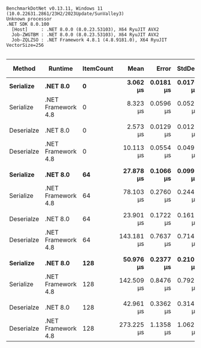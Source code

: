 ```

BenchmarkDotNet v0.13.11, Windows 11 (10.0.22631.2861/23H2/2023Update/SunValley3)
Unknown processor
.NET SDK 8.0.100
  [Host]     : .NET 8.0.0 (8.0.23.53103), X64 RyuJIT AVX2
  Job-ZWGTBM : .NET 8.0.0 (8.0.23.53103), X64 RyuJIT AVX2
  Job-ZQLZSO : .NET Framework 4.8.1 (4.8.9181.0), X64 RyuJIT VectorSize=256


```
| Method     | Runtime            | ItemCount | Mean       | Error     | StdDev    | Ratio        | RatioSD | Allocated | Alloc Ratio |
|----------- |------------------- |---------- |-----------:|----------:|----------:|-------------:|--------:|----------:|------------:|
| **Serialize**  | **.NET 8.0**           | **0**         |   **3.062 μs** | **0.0181 μs** | **0.0170 μs** | **2.72x faster** |   **0.02x** |   **9.78 KB** |  **1.19x less** |
| Serialize  | .NET Framework 4.8 | 0         |   8.323 μs | 0.0596 μs | 0.0528 μs |     baseline |         |  11.62 KB |             |
|            |                    |           |            |           |           |              |         |           |             |
| Deserialze | .NET 8.0           | 0         |   2.573 μs | 0.0129 μs | 0.0121 μs | 3.93x faster |   0.02x |   5.26 KB |  2.05x less |
| Deserialze | .NET Framework 4.8 | 0         |  10.113 μs | 0.0554 μs | 0.0491 μs |     baseline |         |  10.76 KB |             |
|            |                    |           |            |           |           |              |         |           |             |
| **Serialize**  | **.NET 8.0**           | **64**        |  **27.878 μs** | **0.1066 μs** | **0.0997 μs** | **2.80x faster** |   **0.01x** |  **30.87 KB** |  **2.10x less** |
| Serialize  | .NET Framework 4.8 | 64        |  78.103 μs | 0.2760 μs | 0.2447 μs |     baseline |         |  64.91 KB |             |
|            |                    |           |            |           |           |              |         |           |             |
| Deserialze | .NET 8.0           | 64        |  23.901 μs | 0.1722 μs | 0.1611 μs | 5.99x faster |   0.05x |  23.77 KB |  7.07x less |
| Deserialze | .NET Framework 4.8 | 64        | 143.181 μs | 0.7637 μs | 0.7144 μs |     baseline |         | 168.05 KB |             |
|            |                    |           |            |           |           |              |         |           |             |
| **Serialize**  | **.NET 8.0**           | **128**       |  **50.976 μs** | **0.2377 μs** | **0.2107 μs** | **2.79x faster** |   **0.02x** |  **52.71 KB** |  **2.25x less** |
| Serialize  | .NET Framework 4.8 | 128       | 142.509 μs | 0.8476 μs | 0.7928 μs |     baseline |         | 118.74 KB |             |
|            |                    |           |            |           |           |              |         |           |             |
| Deserialze | .NET 8.0           | 128       |  42.961 μs | 0.3362 μs | 0.3145 μs | 6.36x faster |   0.05x |  40.42 KB |  7.97x less |
| Deserialze | .NET Framework 4.8 | 128       | 273.225 μs | 1.1358 μs | 1.0625 μs |     baseline |         | 322.05 KB |             |
